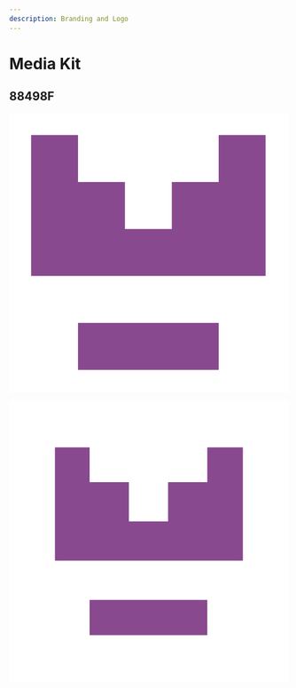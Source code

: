 ```yaml
---
description: Branding and Logo
---
```


# Media Kit

## 88498F

![Regular logo](../.gitbook/assets/tokenbridge_alternative.png)

![Logo with +100px borders](../.gitbook/assets/100tokenbridge_alternative.png)



